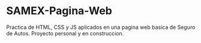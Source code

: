 # SAMEX-Pagina-Web
Practica de HTML, CSS y JS aplicados en una pagina web basica de Seguro de Autos. Proyecto personal y en construccion.
